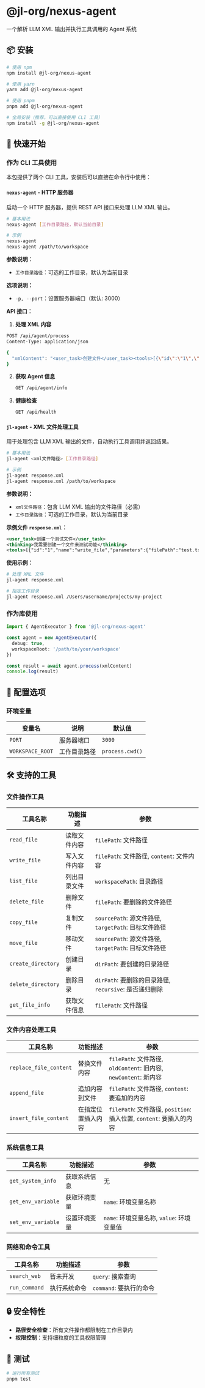 # @jl-org/nexus-agent

一个解析 LLM XML 输出并执行工具调用的 Agent 系统

## 📦 安装

```bash
# 使用 npm
npm install @jl-org/nexus-agent

# 使用 yarn
yarn add @jl-org/nexus-agent

# 使用 pnpm
pnpm add @jl-org/nexus-agent

# 全局安装（推荐，可以直接使用 CLI 工具）
npm install -g @jl-org/nexus-agent
```

## 🚀 快速开始

### 作为 CLI 工具使用

本包提供了两个 CLI 工具，安装后可以直接在命令行中使用：

#### `nexus-agent` - HTTP 服务器

启动一个 HTTP 服务器，提供 REST API 接口来处理 LLM XML 输出。

```bash
# 基本用法
nexus-agent [工作目录路径，默认当前目录]

# 示例
nexus-agent
nexus-agent /path/to/workspace
```

**参数说明：**
- `工作目录路径`：可选的工作目录，默认为当前目录

**选项说明：**
- `-p, --port`：设置服务器端口（默认: 3000）

**API 接口：**

1. **处理 XML 内容**

  ```bash
  POST /api/agent/process
  Content-Type: application/json

  {
    "xmlContent": "<user_task>创建文件</user_task><tools>[{\"id\":\"1\",\"name\":\"write_file\",\"parameters\":{\"filePath\":\"test.txt\",\"content\":\"Hello\"}}]</tools>"
  }
  ```

2. **获取 Agent 信息**

   ```bash
   GET /api/agent/info
   ```

3. **健康检查**

   ```bash
   GET /api/health
   ```

#### `jl-agent` - XML 文件处理工具

用于处理包含 LLM XML 输出的文件，自动执行工具调用并返回结果。

```bash
# 基本用法
jl-agent <xml文件路径> [工作目录路径]

# 示例
jl-agent response.xml
jl-agent response.xml /path/to/workspace
```

**参数说明：**
- `xml文件路径`：包含 LLM XML 输出的文件路径（必需）
- `工作目录路径`：可选的工作目录，默认为当前目录

**示例文件 `response.xml`：**
```xml
<user_task>创建一个测试文件</user_task>
<thinking>我需要创建一个文件来测试功能</thinking>
<tools>[{"id":"1","name":"write_file","parameters":{"filePath":"test.txt","content":"Hello World"}}]</tools>
```

**使用示例：**
```bash
# 处理 XML 文件
jl-agent response.xml

# 指定工作目录
jl-agent response.xml /Users/username/projects/my-project
```

### 作为库使用

```typescript
import { AgentExecutor } from '@jl-org/nexus-agent'

const agent = new AgentExecutor({
  debug: true,
  workspaceRoot: '/path/to/your/workspace'
})

const result = await agent.process(xmlContent)
console.log(result)
```

## 🔧 配置选项

### 环境变量

| 变量名 | 说明 | 默认值 |
|--------|------|--------|
| `PORT` | 服务器端口 | `3000` |
| `WORKSPACE_ROOT` | 工作目录路径 | `process.cwd()` |

## 🛠️ 支持的工具

### 文件操作工具

| 工具名称 | 功能描述 | 参数 |
|----------|----------|------|
| `read_file` | 读取文件内容 | `filePath`: 文件路径 |
| `write_file` | 写入文件内容 | `filePath`: 文件路径, `content`: 文件内容 |
| `list_file` | 列出目录文件 | `workspacePath`: 目录路径 |
| `delete_file` | 删除文件 | `filePath`: 要删除的文件路径 |
| `copy_file` | 复制文件 | `sourcePath`: 源文件路径, `targetPath`: 目标文件路径 |
| `move_file` | 移动文件 | `sourcePath`: 源文件路径, `targetPath`: 目标文件路径 |
| `create_directory` | 创建目录 | `dirPath`: 要创建的目录路径 |
| `delete_directory` | 删除目录 | `dirPath`: 要删除的目录路径, `recursive`: 是否递归删除 |
| `get_file_info` | 获取文件信息 | `filePath`: 文件路径 |

### 文件内容处理工具

| 工具名称 | 功能描述 | 参数 |
|----------|----------|------|
| `replace_file_content` | 替换文件内容 | `filePath`: 文件路径, `oldContent`: 旧内容, `newContent`: 新内容 |
| `append_file` | 追加内容到文件 | `filePath`: 文件路径, `content`: 要追加的内容 |
| `insert_file_content` | 在指定位置插入内容 | `filePath`: 文件路径, `position`: 插入位置, `content`: 要插入的内容 |

### 系统信息工具

| 工具名称 | 功能描述 | 参数 |
|----------|----------|------|
| `get_system_info` | 获取系统信息 | 无 |
| `get_env_variable` | 获取环境变量 | `name`: 环境变量名称 |
| `set_env_variable` | 设置环境变量 | `name`: 环境变量名称, `value`: 环境变量值 |

### 网络和命令工具

| 工具名称 | 功能描述 | 参数 |
|----------|----------|------|
| `search_web` | 暂未开发 | `query`: 搜索查询 |
| `run_command` | 执行系统命令 | `command`: 要执行的命令 |

## 🔒 安全特性

- **路径安全检查**：所有文件操作都限制在工作目录内
- **权限控制**：支持细粒度的工具权限管理

## 🧪 测试

```bash
# 运行所有测试
pnpm test
```
